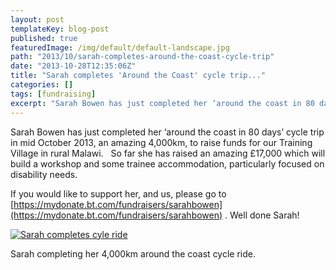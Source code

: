 ```yaml
---
layout: post
templateKey: blog-post
published: true
featuredImage: /img/default/default-landscape.jpg
path: "2013/10/sarah-completes-around-the-coast-cycle-trip"
date: "2013-10-28T12:35:06Z"
title: "Sarah completes 'Around the Coast' cycle trip..."
categories: []
tags: [fundraising]
excerpt: "Sarah Bowen has just completed her ‘around the coast in 80 days’ cycle trip in mid October 2013, an..."
---
```


Sarah Bowen has just completed her ‘around the coast in 80 days’ cycle trip in mid October 2013, an amazing 4,000km, to raise funds for our Training Village in rural Malawi.   So far she has raised an amazing £17,000 which will build a workshop and some trainee accommodation, particularly focused on disability needs.

If you would like to support her, and us, please go to [https://mydonate.bt.com/fundraisers/sarahbowen](https://mydonate.bt.com/fundraisers/sarahbowen) . Well done Sarah!

[![Sarah completes cyle ride](https://f000.backblazeb2.com/file/avm-wp-uploads/2013/10/735-300x225.jpg)](https://f000.backblazeb2.com/file/avm-wp-uploads/2013/10/735.jpg)

Sarah completing her 4,000km around the coast cycle ride.
